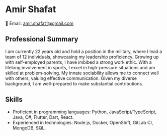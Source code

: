 # Amir Shafat

📧 Email: amir.shafat1@gmail.com  

## Professional Summary

I am currently 22 years old and hold a position in the military, where I lead a team of 12 individuals, showcasing my leadership proficiency. Growing up with self-employed parents, I have imbibed a strong work ethic. With a lifelong involvement in sports, I excel in high-pressure situations and am skilled at problem-solving. My innate sociability allows me to connect well with others, valuing effective communication. Given my diverse background, I am well-prepared to make substantial contributions.

## Skills

- Proficient in programming languages: Python, JavaScript/TypeScript, Java, C#, Flutter, Dart, React.
- Experienced in technologies: Node.js, Docker, OpenShift, GitLab CI, MongoDB, SQL.

